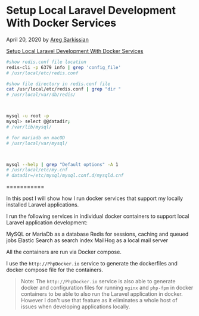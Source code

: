# Setup Local Laravel Development With Docker Services

April 20, 2020 by [Areg Sarkissian](https://aregsar.com/about)

[Setup Local Laravel Development With Docker Services](https://aregsar.com/blog/2020/setup-local-laravel-development-with-docker-services)

```bash
#show redis.conf file location 
redis-cli -p 6379 info | grep 'config_file'
# /usr/local/etc/redis.conf 

#show file directory in redis.conf file
cat /usr/local/etc/redis.conf | grep "dir "
# /usr/local/var/db/redis/



mysql -u root -p
mysql> select @@datadir;
# /var/lib/mysql/

# for mariadb on macOD
# /usr/local/var/mysql/



mysql --help | grep "Default options" -A 1
# /usr/local/etc/my.cnf
# datadir=/etc/mysql/mysql.conf.d/mysqld.cnf
```

===========

In this post I will show how I run docker services that support my locally installed Laravel applications.

I run the following services in individual docker containers to support local Laravel application development:

MySQL or MariaDb as a database
Redis for sessions, caching and queued jobs 
Elastic Search as search index
MailHog as a local mail server

All the containers are run via Docker compose.

I use the `http://PhpDocker.io` service to generate the dockerfiles and docker compose file
for the containers. 

> Note: The `http://PhpDocker.io` service is also able to generate docker and configuration files for running `nginx` and `php-fpm` in docker containers to be able to also run the Laravel application in docker. However I don't use that feature as it eliminates a whole host of issues when developing applications locally.




